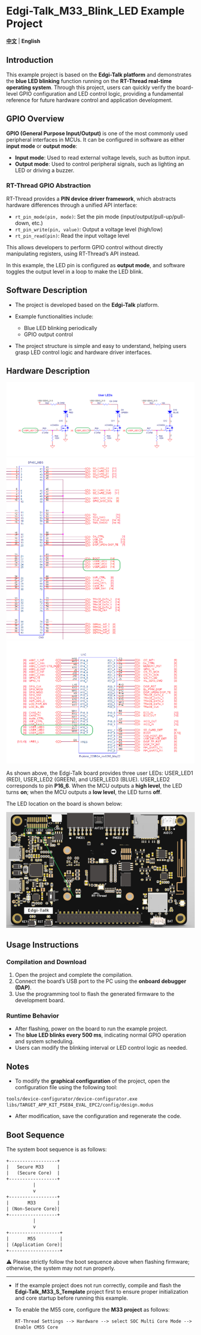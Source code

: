# Edgi-Talk_M33_Blink_LED Example Project

[**中文**](./README_zh.md) | **English**

## Introduction

This example project is based on the **Edgi-Talk platform** and demonstrates the **blue LED blinking** function running on the **RT-Thread real-time operating system**.
Through this project, users can quickly verify the board-level GPIO configuration and LED control logic, providing a fundamental reference for future hardware control and application development.

## GPIO Overview

**GPIO (General Purpose Input/Output)** is one of the most commonly used peripheral interfaces in MCUs.
It can be configured in software as either **input mode** or **output mode**:

* **Input mode**: Used to read external voltage levels, such as button input.
* **Output mode**: Used to control peripheral signals, such as lighting an LED or driving a buzzer.

### RT-Thread GPIO Abstraction

RT-Thread provides a **PIN device driver framework**, which abstracts hardware differences through a unified API interface:

* `rt_pin_mode(pin, mode)`: Set the pin mode (input/output/pull-up/pull-down, etc.)
* `rt_pin_write(pin, value)`: Output a voltage level (high/low)
* `rt_pin_read(pin)`: Read the input voltage level

This allows developers to perform GPIO control without directly manipulating registers, using RT-Thread’s API instead.

In this example, the LED pin is configured as **output mode**, and software toggles the output level in a loop to make the LED blink.

## Software Description

* The project is developed based on the **Edgi-Talk** platform.

* Example functionalities include:

  * Blue LED blinking periodically
  * GPIO output control

* The project structure is simple and easy to understand, helping users grasp LED control logic and hardware driver interfaces.

## Hardware Description

![1](figures/1.png)
![2](figures/2.png)
![3](figures/3.png)

As shown above, the Edgi-Talk board provides three user LEDs: USER_LED1 (RED), USER_LED2 (GREEN), and USER_LED3 (BLUE).
USER_LED2 corresponds to pin **P16_6**.
When the MCU outputs a **high level**, the LED turns **on**; when the MCU outputs a **low level**, the LED turns **off**.

The LED location on the board is shown below:

![4](figures/4.png)

## Usage Instructions

### Compilation and Download

1. Open the project and complete the compilation.
2. Connect the board’s USB port to the PC using the **onboard debugger (DAP)**.
3. Use the programming tool to flash the generated firmware to the development board.

### Runtime Behavior

* After flashing, power on the board to run the example project.
* The **blue LED blinks every 500 ms**, indicating normal GPIO operation and system scheduling.
* Users can modify the blinking interval or LED control logic as needed.

## Notes

* To modify the **graphical configuration** of the project, open the configuration file using the following tool:

```
tools/device-configurator/device-configurator.exe
libs/TARGET_APP_KIT_PSE84_EVAL_EPC2/config/design.modus
```

* After modification, save the configuration and regenerate the code.

## Boot Sequence

The system boot sequence is as follows:

```
+------------------+
|   Secure M33     |
|   (Secure Core)  |
+------------------+
          |
          v
+------------------+
|       M33        |
| (Non-Secure Core)|
+------------------+
          |
          v
+-------------------+
|       M55         |
| (Application Core)|
+-------------------+
```

⚠️ Please strictly follow the boot sequence above when flashing firmware; otherwise, the system may not run properly.

---

* If the example project does not run correctly, compile and flash the **Edgi-Talk_M33_S_Template** project first to ensure proper initialization and core startup before running this example.
* To enable the M55 core, configure the **M33 project** as follows:

  ```
  RT-Thread Settings --> Hardware --> select SOC Multi Core Mode --> Enable CM55 Core
  ```
